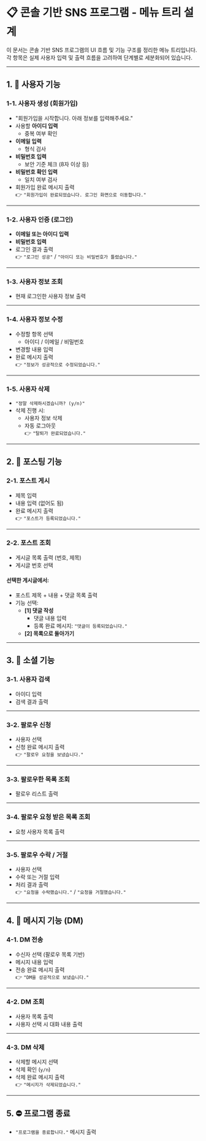 # 📋 콘솔 기반 SNS 프로그램 - 메뉴 트리 설계

이 문서는 콘솔 기반 SNS 프로그램의 UI 흐름 및 기능 구조를 정리한 메뉴 트리입니다.  
각 항목은 실제 사용자 입력 및 출력 흐름을 고려하여 단계별로 세분화되어 있습니다.

---

## 1. 👤 사용자 기능

### 1-1. 사용자 생성 (회원가입)
- "회원가입을 시작합니다. 아래 정보를 입력해주세요."
- 사용할 **아이디 입력**
  - 중복 여부 확인
- **이메일 입력**
  - 형식 검사
- **비밀번호 입력**
  - 보안 기준 체크 (8자 이상 등)
- **비밀번호 확인 입력**
  - 일치 여부 검사
- 회원가입 완료 메시지 출력  
  👉 `"회원가입이 완료되었습니다. 로그인 화면으로 이동합니다."`

---

### 1-2. 사용자 인증 (로그인)
- **이메일 또는 아이디 입력**
- **비밀번호 입력**
- 로그인 결과 출력  
  👉 `"로그인 성공"` / `"아이디 또는 비밀번호가 틀렸습니다."`

---

### 1-3. 사용자 정보 조회
- 현재 로그인한 사용자 정보 출력

---

### 1-4. 사용자 정보 수정
- 수정할 항목 선택
  - 아이디 / 이메일 / 비밀번호
- 변경할 내용 입력
- 완료 메시지 출력  
  👉 `"정보가 성공적으로 수정되었습니다."`

---

### 1-5. 사용자 삭제
- `"정말 삭제하시겠습니까? (y/n)"`
- 삭제 진행 시:
  - 사용자 정보 삭제
  - 자동 로그아웃  
  👉 `"탈퇴가 완료되었습니다."`

---

## 2. 📝 포스팅 기능

### 2-1. 포스트 게시
- 제목 입력
- 내용 입력 (없어도 됨)
- 완료 메시지 출력  
  👉 `"포스트가 등록되었습니다."`

---

### 2-2. 포스트 조회
- 게시글 목록 출력 (번호, 제목)
- 게시글 번호 선택

#### 선택한 게시글에서:
- 포스트 제목 + 내용 + 댓글 목록 출력
- 기능 선택:
  - **[1] 댓글 작성**
    - 댓글 내용 입력
    - 등록 완료 메시지: `"댓글이 등록되었습니다."`
  - **[2] 목록으로 돌아가기**

---

## 3. 🤝 소셜 기능

### 3-1. 사용자 검색
- 아이디 입력
- 검색 결과 출력

---

### 3-2. 팔로우 신청
- 사용자 선택
- 신청 완료 메시지 출력  
  👉 `"팔로우 요청을 보냈습니다."`

---

### 3-3. 팔로우한 목록 조회
- 팔로우 리스트 출력

---

### 3-4. 팔로우 요청 받은 목록 조회
- 요청 사용자 목록 출력

---

### 3-5. 팔로우 수락 / 거절
- 사용자 선택
- 수락 또는 거절 입력
- 처리 결과 출력  
  👉 `"요청을 수락했습니다."` / `"요청을 거절했습니다."`

---

## 4. 💬 메시지 기능 (DM)

### 4-1. DM 전송
- 수신자 선택 (팔로우 목록 기반)
- 메시지 내용 입력
- 전송 완료 메시지 출력  
  👉 `"DM을 성공적으로 보냈습니다."`

---

### 4-2. DM 조회
- 사용자 목록 출력
- 사용자 선택 시 대화 내용 출력

---

### 4-3. DM 삭제
- 삭제할 메시지 선택
- 삭제 확인 (`y/n`)
- 삭제 완료 메시지 출력  
  👉 `"메시지가 삭제되었습니다."`

---

## 5. ⛔ 프로그램 종료
- `"프로그램을 종료합니다."` 메시지 출력

